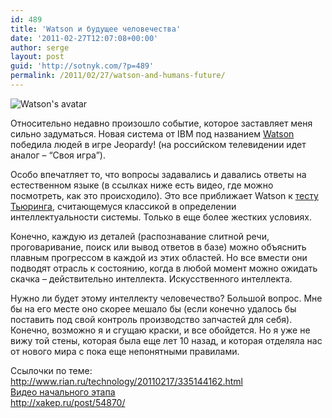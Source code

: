 ```yaml
---
id: 489
title: 'Watson и будущее человечества'
date: '2011-02-27T12:07:08+00:00'
author: serge
layout: post
guid: 'http://sotnyk.com/?p=489'
permalink: /2011/02/27/watson-and-humans-future/
---
```


![](https://sotnyk.github.io/wp-content/uploads/2011/02/220px-Watsons_avatar.jpg "Watson's avatar") 

Относительно недавно произошло событие, которое заставляет меня сильно задуматься. Новая система от IBM под названием [Watson](http://en.wikipedia.org/wiki/Watson_(artificial_intelligence_software)) победила людей в игре Jeopardy! (на российском телевидении идет аналог – “Своя игра”).

Особо впечатляет то, что вопросы задавались и давались ответы на естественном языке (в ссылках ниже есть видео, где можно посмотреть, как это происходило). Это все приближает Watson к [тесту Тьюринга](http://ru.wikipedia.org/wiki/%D0%A2%D0%B5%D1%81%D1%82_%D0%A2%D1%8C%D1%8E%D1%80%D0%B8%D0%BD%D0%B3%D0%B0), считающемуся классикой в определении интеллектуальности системы. Только в еще более жестких условиях.  
  
Конечно, каждую из деталей (распознавание слитной речи, проговаривание, поиск или вывод ответов в базе) можно объяснить плавным прогрессом в каждой из этих областей. Но все вмести они подводят отрасль к состоянию, когда в любой момент можно ожидать скачка – действительно интеллекта. Искусственного интеллекта.

Нужно ли будет этому интеллекту человечество? Большой вопрос. Мне бы на его месте оно скорее мешало бы (если конечно удалось бы поставить под свой контроль производство запчастей для себя). Конечно, возможно я и сгущаю краски, и все обойдется. Но я уже не вижу той стены, которая была еще лет 10 назад, и которая отделяла нас от нового мира с пока еще непонятными правилами.

Ссылочки по теме:  
<http://www.rian.ru/technology/20110217/335144162.html>  
[Видео начального этапа](http://xakep.ru/post/54549/)  
<http://xakep.ru/post/54870/>